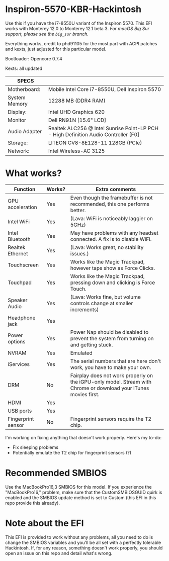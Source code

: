 # Inspiron-5570-KBR-Hackintosh
Use this if you have the i7-8550U variant of the Inspiron 5570. This EFI works with Monterey 12.0 to Monterey 12.1 beta 3. *For macOS Big Sur support, please see the `big_sur` branch.*

Everything works, credit to phd91105 for the most part with ACPI patches and kexts, just adjusted for this particular model.

Bootloader: Opencore 0.7.4

Kexts: all updated

| SPECS |   |
|---|---|
|Motherboard:| Mobile Intel Core i7-8550U, Dell Inspiron 5570|
|System Memory| 12288 MB (DDR4 RAM)|
|Display:| Intel UHD Graphics 620|
|Monitor|Dell RN91N [15.6" LCD]|
|Audio Adapter| Realtek ALC256 @ Intel Sunrise Point-LP PCH - High Definition Audio Controller [F0]|
|Storage:| LITEON CV8-8E128-11 128GB (PCIe)|
|Network:| Intel Wireless-AC 3125|

# What works?

| Function | Works? | Extra comments |
|-----------|--------| ---------------|
| GPU acceleration | Yes | Even though the framebuffer is not recommended, this one performs better. |
| Intel WiFi | Yes | (Lava: WiFi is noticeably laggier on 5GHz) |
| Intel Bluetooth| Yes | May have problems with any headset connected. A fix is to disable WiFi. |
| Realtek Ethernet | Yes | (Lava: Works great, no stability issues.) |
| Touchscreen| Yes | Works like the Magic Trackpad, however taps show as Force Clicks. |
| Touchpad | Yes | Works like the Magic Trackpad, pressing down and clicking is Force Touch. |
| Speaker Audio | Yes | (Lava: Works fine, but volume controls change at smaller increments)
| Headphone jack | Yes |
| Power options | Yes | Power Nap should be disabled to prevent the system from turning on and getting stuck. |
| NVRAM | Yes | Emulated |
| iServices | Yes | The serial numbers that are here don't work, you have to make your own. |
| DRM | No | Fairplay does not work properly on the iGPU-only model. Stream with Chrome or download your iTunes movies first. |
| HDMI | Yes | | 
| USB ports | Yes | |
| Fingerprint sensor | No | Fingerprint sensors require the T2 chip. |


I'm working on fixing anything that doesn't work properly. Here's my to-do:

* Fix sleeping problems
* Potentially emulate the T2 chip for fingerprint sensors (?)

# Recommended SMBIOS

Use the MacBookPro16,3 SMBIOS for this model. If you experience the "MacBookPro16," problem, make sure that the CustomSMBIOSGUID quirk is enabled and the SMBIOS update method is set to Custom (this EFI in this repo provide this already).

# Note about the EFI

This EFI is provided to work without any problems, all you need to do is change the SMBIOS variables and you'll be all set with a perfectly tolerable Hackintosh. If, for any reason, something doesn't work properly, you should open an issue on this repo and detail what's wrong.

